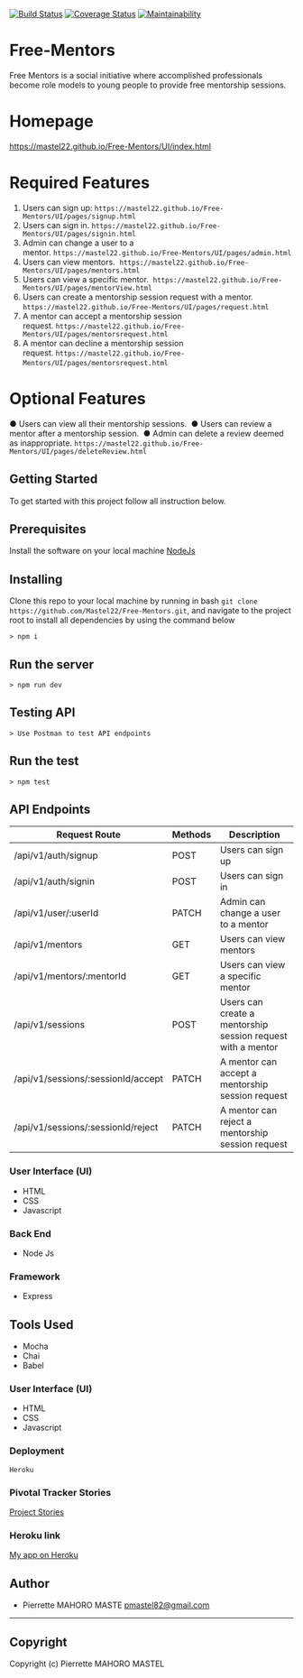 [![Build Status](https://travis-ci.org/Mastel22/Free-Mentors.svg?branch=develop)](https://travis-ci.org/Mastel22/Free-Mentors) [![Coverage Status](https://coveralls.io/repos/github/Mastel22/Free-Mentors/badge.svg?branch=develop)](https://coveralls.io/github/Mastel22/Free-Mentors?branch=develop) [![Maintainability](https://api.codeclimate.com/v1/badges/a85b6711fbe0165e69ee/maintainability)](https://codeclimate.com/github/Mastel22/Free-Mentors/maintainability)


# Free-Mentors

Free Mentors is a social initiative where accomplished professionals become role models to young people to provide free mentorship sessions.

# Homepage

https://mastel22.github.io/Free-Mentors/UI/index.html

# Required Features
1. Users can sign up:  `https://mastel22.github.io/Free-Mentors/UI/pages/signup.html`
2. Users can sign in. `https://mastel22.github.io/Free-Mentors/UI/pages/signin.html` 
3. Admin can change a user to a mentor. `https://mastel22.github.io/Free-Mentors/UI/pages/admin.html`
4. Users can view mentors.  `https://mastel22.github.io/Free-Mentors/UI/pages/mentors.html`
5. Users can view a specific mentor.  `https://mastel22.github.io/Free-Mentors/UI/pages/mentorView.html`
6. Users can create a mentorship session request with a mentor.  `https://mastel22.github.io/Free-Mentors/UI/pages/request.html`
7. A mentor can accept a mentorship session request. `https://mastel22.github.io/Free-Mentors/UI/pages/mentorsrequest.html`
8. A mentor can decline a mentorship session request. `https://mastel22.github.io/Free-Mentors/UI/pages/mentorsrequest.html`
 
# Optional Features 

● Users can view all their mentorship sessions.  
● Users can review a mentor after a mentorship session.  
● Admin can delete a review deemed as inappropriate. `https://mastel22.github.io/Free-Mentors/UI/pages/deleteReview.html`


## Getting Started
To get started with this project  follow all instruction below.

## Prerequisites
Install the software on your local machine [NodeJs](https://nodejs.org/en/download/)

## Installing
Clone this repo to your local machine by running in bash `git clone https://github.com/Mastel22/Free-Mentors.git`, and navigate to the project root to install all dependencies by using the command below

```
> npm i
```

## Run the server
```
> npm run dev
```

## Testing API

```
> Use Postman to test API endpoints
```

## Run the test

```
> npm test
```

## API Endpoints

| Request Route | Methods  | Description  |
| ------- | --- | --- |
| /api/v1/auth/signup | POST | Users can sign up |
| /api/v1/auth/signin | POST |  Users can sign in  |
| /api/v1/user/:userId | PATCH | Admin can change a user to a mentor |
| /api/v1/mentors | GET | Users can view mentors |
| /api/v1/mentors/:mentorId | GET | Users can view a specific mentor |
| /api/v1/sessions | POST | Users can create a mentorship session request with a mentor |
| /api/v1/sessions/:sessionId/accept | PATCH | A mentor can accept a mentorship session request |
| /api/v1/sessions/:sessionId/reject | PATCH | A mentor can reject a mentorship session request |


### User Interface (UI)

* HTML
* CSS
* Javascript

### Back End
* Node Js

### Framework
* Express

## Tools Used

* Mocha
* Chai
* Babel

### User Interface (UI)

* HTML
* CSS
* Javascript

### Deployment
```
Heroku
```
### Pivotal Tracker Stories 
[Project Stories](https://www.pivotaltracker.com/n/projects/2382117)

### Heroku link

[My app on Heroku](https://freementor-app.herokuapp.com/)

## Author
- Pierrette MAHORO MASTE <pmastel82@gmail.com>
---

## Copyright
Copyright (c) Pierrette MAHORO MASTEL

